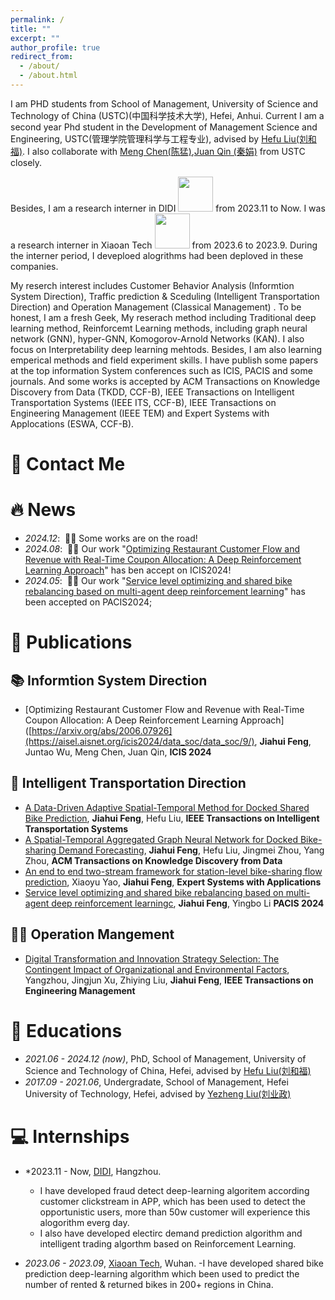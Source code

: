 ```yaml
---
permalink: /
title: ""
excerpt: ""
author_profile: true
redirect_from: 
  - /about/
  - /about.html
---
```


<span class='anchor' id='about-me'></span>

I am PHD students from School of Management, University of Science and Technology of China (USTC)(中国科学技术大学), Hefei, Anhui. Current I am a second year Phd student in the Development of Management Science and Engineering, USTC(管理学院管理科学与工程专业), advised by [Hefu Liu(刘和福)](http://bs.ustc.edu.cn/Chinese/Profile-74.html). I also collaborate with [Meng Chen(陈猛)](https://bs.ustc.edu.cn/chinese/profile-2125.html),[Juan Qin (秦娟)](https://bs.ustc.edu.cn/chinese/profile-1881.html) from USTC closely.

Besides, I am a research interner in DIDI <img src='./images/microsoft_logo.svg' style="width: 4em;"> from 2023.11 to Now. I was a research interner in Xiaoan Tech <img src='./images/microsoft_logo.svg' style="width: 4em;">  from 2023.6 to 2023.9. During the interner period, I deveploed alogrithms had been deploved in these companies. 



My reserch interest includes Customer Behavior Analysis (Informtion System Direction), Traffic prediction & Sceduling (Intelligent Transportation Direction) and Operation Management (Classical Management)
. To be honest, I am a fresh Geek, My reserach method including Traditional deep learning method, Reinforcemt Learning methods, including graph neural network (GNN), hyper-GNN, Komogorov-Arnold Networks (KAN).
I also focus on Interpretability deep learning mehtods. Besides, I am also learning emperical methods and field experiment skills. I have publish some papers at the top information System conferences such as ICIS, PACIS and some journals. And some works is accepted by ACM Transactions on Knowledge Discovery from Data (TKDD, CCF-B), IEEE Transactions on Intelligent Transportation Systems (IEEE ITS, CCF-B), IEEE Transactions on Engineering Management (IEEE TEM) and Expert Systems with Applocations (ESWA, CCF-B).



# 💬 Contact Me






# 🔥 News
- *2024.12*: &nbsp;🚗🚗 Some works are on the road!
- *2024.08*: &nbsp;🎉🎉 Our work "[Optimizing Restaurant Customer Flow and Revenue with Real-Time Coupon Allocation: A Deep Reinforcement Learning Approach](https://aisel.aisnet.org/icis2024/data_soc/data_soc/9/)" has ben accept on ICIS2024!
- *2024.05*: &nbsp;🎉🎉 Our work "[Service level optimizing and shared bike rebalancing based on multi-agent deep reinforcement learning](https://aisel.aisnet.org/pacis2024/track01_aibussoc/track01_aibussoc/20/)" has been accepted on PACIS2024;




# 📝 Publications 

## 📚 Informtion System Direction 
- [Optimizing Restaurant Customer Flow and Revenue with Real-Time Coupon Allocation: A Deep Reinforcement Learning Approach]([https://arxiv.org/abs/2006.07926](https://aisel.aisnet.org/icis2024/data_soc/data_soc/9/), **Jiahui Feng**, Juntao Wu, Meng Chen, Juan Qin, **ICIS 2024**  


## 🎼 Intelligent Transportation Direction
- [A Data-Driven Adaptive Spatial-Temporal Method for Docked Shared Bike Prediction](https://ieeexplore.ieee.org/abstract/document/10552418), **Jiahui Feng**, Hefu Liu, **IEEE Transactions on Intelligent Transportation Systems**
- [A Spatial-Temporal Aggregated Graph Neural Network for Docked Bike-sharing Demand Forecasting](https://dl.acm.org/doi/abs/10.1145/3690388), **Jiahui Feng**, Hefu Liu, Jingmei Zhou, Yang Zhou, **ACM Transactions on Knowledge Discovery from Data**
- [An end to end two-stream framework for station-level bike-sharing flow prediction](https://www.sciencedirect.com/science/article/abs/pii/S0957417424001386), Xiaoyu Yao, **Jiahui Feng**, **Expert Systems with Applications**
- [Service level optimizing and shared bike rebalancing based on multi-agent deep reinforcement learningc](https://aisel.aisnet.org/pacis2024/track01_aibussoc/track01_aibussoc/20/), **Jiahui Feng**, Yingbo Li **PACIS 2024**

## 🧑‍🎨 Operation Mangement
- [Digital Transformation and Innovation Strategy Selection: The Contingent Impact of Organizational and Environmental Factors](https://ieeexplore.ieee.org/abstract/document/10304400), Yangzhou, Jingjun Xu, Zhiying Liu, **Jiahui Feng**, **IEEE Transactions on Engineering Management**



# 📖 Educations
- *2021.06 - 2024.12 (now)*, PhD, School of Management, University of Science and Technology of China, Hefei, advised by [Hefu Liu(刘和福)](http://bs.ustc.edu.cn/Chinese/Profile-74.html)
- *2017.09 - 2021.06*, Undergradate, School of Management, Hefei University of Technology, Hefei, advised by [Yezheng Liu(刘业政)](http://faculty.hfut.edu.cn/~vqInU3/zh_CN/index.htm)



# 💻 Internships
- *2023.11 - Now, [DIDI](https://web.didiglobal.com), Hangzhou.
  - I have developed fraud detect deep-learning algoritem according customer clickstream in APP, which has been used to detect the opportunistic users, more than 50w customer will experience this alogorithm everg day.
  -  I also have developed electirc demand prediction algorithm and intelligent trading algorthm based on Reinforcement Learning. 

- *2023.06 - 2023.09*, [Xiaoan Tech](https://www.xiaoantech.com), Wuhan.
  -I have developed shared bike prediction deep-learning algorithm which been used to predict the number of rented & returned bikes in 200+ regions in China.

